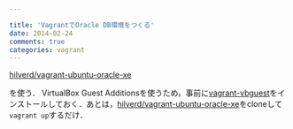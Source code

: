 ```yaml
---

title: 'VagrantでOracle DB環境をつくる'
date: 2014-02-24
comments: true
categories: vagrant
---
```


[hilverd/vagrant-ubuntu-oracle-xe](https://github.com/hilverd/vagrant-ubuntu-oracle-xe)

を使う． VirtualBox Guest Additionsを使うため，事前に[vagrant-vbguest](https://github.com/dotless-de/vagrant-vbguest)をインストールしておく．あとは，[hilverd/vagrant-ubuntu-oracle-xe](https://github.com/hilverd/vagrant-ubuntu-oracle-xe)をcloneして`vagrant up`するだけ．

